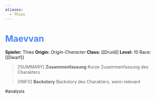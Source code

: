 ```yaml
---
aliases:
  - Thies
---
```

# <font color = 4d88fd>Maevvan</font>
**Spieler:** Thies
**Origin:** *Origin-Character*
**Class:** [[Druid]]
**Level:** 10
Race: [[Dwarf]]

>[!SUMMARY] **Zusammenfassung**
>Kurze Zusammenfassung des Charakters

>[!INFO] **Backstory**
>Backstory des Charakters, wenn relevant

#analysis